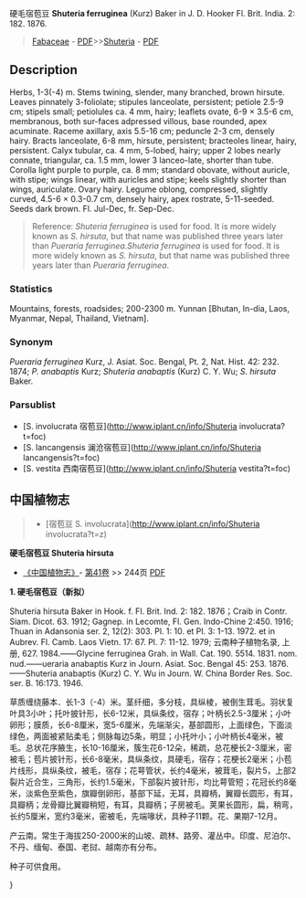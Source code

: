 硬毛宿苞豆 **Shuteria ferruginea** (Kurz) Baker in J. D. Hooker Fl. Brit. India. 2: 182. 1876.

> [Fabaceae](http://www.iplant.cn/info/Fabaceae?t=foc) - [PDF](http://www.iplant.cn/foc/pdf/Fabaceae.pdf)>>[Shuteria](http://www.iplant.cn/info/Shuteria?t=foc) - [PDF](http://www.iplant.cn/foc/pdf/Shuteria.pdf)

## Description

Herbs, 1-3(-4) m. Stems twining, slender, many branched, brown hirsute. Leaves pinnately 3-foliolate; stipules lanceolate, persistent; petiole 2.5-9 cm; stipels small; petiolules ca. 4 mm, hairy; leaflets ovate, 6-9 × 3.5-6 cm, membranous, both sur-faces adpressed villous, base rounded, apex acuminate. Raceme axillary, axis 5.5-16 cm; peduncle 2-3 cm, densely hairy. Bracts lanceolate, 6-8 mm, hirsute, persistent; bracteoles linear, hairy, persistent. Calyx tubular, ca. 4 mm, 5-lobed, hairy; upper 2 lobes nearly connate, triangular, ca. 1.5 mm, lower 3 lanceo-late, shorter than tube. Corolla light purple to purple, ca. 8 mm; standard obovate, without auricle, with stipe; wings linear, with auricles and stipe; keels slightly shorter than wings, auriculate. Ovary hairy. Legume oblong, compressed, slightly curved, 4.5-6 × 0.3-0.7 cm, densely hairy, apex rostrate, 5-11-seeded. Seeds dark brown. Fl. Jul-Dec, fr. Sep-Dec.


> Reference: 
>*Shuteria ferruginea* is used for food. It is more widely known as *S. hirsuta*, but that name was published three years later than *Pueraria ferruginea*.*Shuteria ferruginea* is used for food. It is more widely known as *S. hirsuta*, but that name was published three years later than *Pueraria ferruginea*.

### Statistics
Mountains, forests, roadsides; 200-2300 m. Yunnan [Bhutan, In-dia, Laos, Myanmar, Nepal, Thailand, Vietnam].

### Synonym
*Pueraria ferruginea* Kurz, J. Asiat. Soc. Bengal, Pt. 2, Nat. Hist. 42: 232. 1874; *P. anabaptis* Kurz; *Shuteria anabaptis* (Kurz) C. Y. Wu; *S. hirsuta* Baker.



### Parsublist

* [S.  involucrata  宿苞豆](http://www.iplant.cn/info/Shuteria involucrata?t=foc)
* [S.  lancangensis  澜沧宿苞豆](http://www.iplant.cn/info/Shuteria lancangensis?t=foc)
* [S.  vestita  西南宿苞豆](http://www.iplant.cn/info/Shuteria vestita?t=foc)

## 中国植物志

> * [宿苞豆  S.  involucrata](http://www.iplant.cn/info/Shuteria involucrata?t=z)


**硬毛宿苞豆 Shuteria hirsuta**

* [《中国植物志》](http://www.iplant.cn/frps)- [第41卷](http://www.iplant.cn/frps/vol/41) >> 244页 [PDF](http://www.iplant.cn/frps/pdf/41/244.pdf)

**1. 硬毛宿苞豆（新拟）**

Shuteria hirsuta Baker in Hook. f. Fl. Brit. Ind. 2: 182. 1876；Craib in Contr. Siam. Dicot. 63. 1912; Gagnep. in Lecomte, Fl. Gen. Indo-Chine 2:450. 1916; Thuan in Adansonia ser. 2, 12(2): 303. Pl. 1: 10. et Pl. 3: 1-13. 1972. et in Aubrev. Fl. Camb. Laos Vietn. 17: 67. Pl. 7: 11-12. 1979; 云南种子植物名录, 上册, 627. 1984.——Glycine ferruginea Grah. in Wall. Cat. 190. 5514. 1831. nom. nud.——ueraria anabaptis Kurz in Journ. Asiat. Soc. Bengal 45: 253. 1876.——Shuteria anabaptis (Kurz) C. Y. Wu in Journ. W. China Border Res. Soc. ser. B. 16:173. 1946.

草质缠绕藤本．长1-3（-4）米。茎纤细，多分枝，具纵棱，被倒生茸毛。羽状复叶具3小叶；托叶披针形，长6-12米，具纵条纹，宿存；叶柄长2.5-3厘米；小叶卵形；膜质，长6-8厘米，宽5-6厘米，先端渐尖，基部圆形，上面绿色，下面淡绿色，两面被紧贴柔毛；侧脉每边5条，明显；小托叶小；小叶柄长4毫米，被毛。总状花序腋生，长10-16厘米，簇生花6-12朵，稀疏，总花梗长2-3厘米，密被毛；苞片披针形，长6-8毫米，具纵条纹，具硬毛，宿存；花梗长2毫米；小苞片线形，具纵条纹，被毛，宿存；花萼管状，长约4毫米，被茸毛，裂片5，上部2裂片近合生，三角形，长约1.5毫米，下部裂片披针形，均比萼管短；花冠长约8毫米，淡紫色至紫色，旗瓣倒卵形，基部下延，无耳，具瓣柄，翼瓣长圆形，有耳，具瓣柄；龙骨瓣比翼瓣稍短，有耳，具瓣柄；子房被毛。荚果长圆形，扁，稍弯，长约5厘米，宽约3毫米，密被毛，先端喙状，具种子11颗。花、果期7-12月。

产云南。常生于海拔250-2000米的山坡、疏林、路旁、灌丛中。印度、尼泊尔、不丹、缅甸、泰国、老挝、越南亦有分布。

种子可供食用。



}